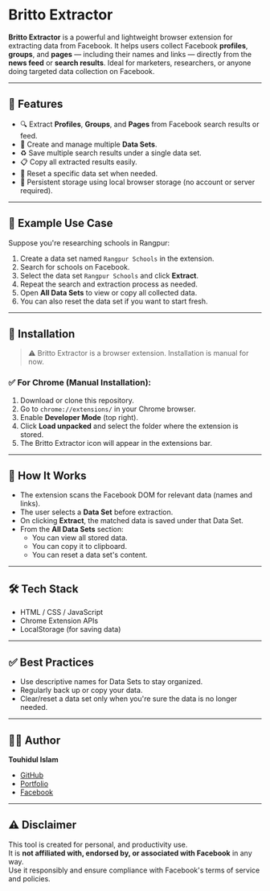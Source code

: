 # Britto Extractor

**Britto Extractor** is a powerful and lightweight browser extension for extracting data from Facebook. It helps users collect Facebook **profiles**, **groups**, and **pages** — including their names and links — directly from the **news feed** or **search results**. Ideal for marketers, researchers, or anyone doing targeted data collection on Facebook.

---

## 🚀 Features

- 🔍 Extract **Profiles**, **Groups**, and **Pages** from Facebook search results or feed.
- 📂 Create and manage multiple **Data Sets**.
- ♻️ Save multiple search results under a single data set.
- 📋 Copy all extracted results easily.
- 🔁 Reset a specific data set when needed.
- 🧠 Persistent storage using local browser storage (no account or server required).

---

## 📌 Example Use Case

Suppose you're researching schools in Rangpur:

1. Create a data set named `Rangpur Schools` in the extension.
2. Search for schools on Facebook.
3. Select the data set `Rangpur Schools` and click **Extract**.
4. Repeat the search and extraction process as needed.
5. Open **All Data Sets** to view or copy all collected data.
6. You can also reset the data set if you want to start fresh.

---

## 🧩 Installation

> ⚠️ Britto Extractor is a browser extension. Installation is manual for now.

### ✅ For Chrome (Manual Installation):

1. Download or clone this repository.
2. Go to `chrome://extensions/` in your Chrome browser.
3. Enable **Developer Mode** (top right).
4. Click **Load unpacked** and select the folder where the extension is stored.
5. The Britto Extractor icon will appear in the extensions bar.

---

## 🧠 How It Works

- The extension scans the Facebook DOM for relevant data (names and links).
- The user selects a **Data Set** before extraction.
- On clicking **Extract**, the matched data is saved under that Data Set.
- From the **All Data Sets** section:
  - You can view all stored data.
  - You can copy it to clipboard.
  - You can reset a data set's content.

---

## 🛠 Tech Stack

- HTML / CSS / JavaScript
- Chrome Extension APIs
- LocalStorage (for saving data)

---

## ✅ Best Practices

- Use descriptive names for Data Sets to stay organized.
- Regularly back up or copy your data.
- Clear/reset a data set only when you're sure the data is no longer needed.

---

## 🙋‍♂️ Author

**Touhidul Islam**

- [GitHub](https://github.com/touhidul7)  
- [Portfolio](https://touhidul.vercel.app)  
- [Facebook](https://www.facebook.com/touhidul5700)  

---

## ⚠️ Disclaimer

This tool is created for personal, and productivity use.  
It is **not affiliated with, endorsed by, or associated with Facebook** in any way.  
Use it responsibly and ensure compliance with Facebook's terms of service and policies.